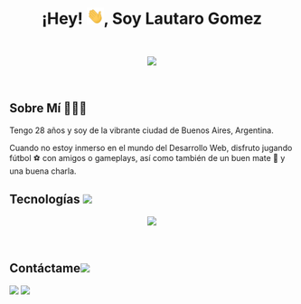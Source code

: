 <h1 align="center">¡Hey! <img src="https://raw.githubusercontent.com/ABSphreak/ABSphreak/master/gifs/Hi.gif" width="30px">, Soy Lautaro Gomez </h1>
<br/>
<p align="center">
<img src="https://readme-typing-svg.herokuapp.com/?lines=Front-End+Developer&center=true&width=360&height=30">
</p>
<br/>
<h2 width = 100px>Sobre Mí 🙋🏻‍♂️</h2>
<div>
<p>
Tengo 28 años y soy de la vibrante ciudad de Buenos Aires, Argentina.
</p>
<p>
Cuando no estoy inmerso en el mundo del Desarrollo Web, disfruto jugando fútbol ⚽ con amigos o gameplays, así como también de un buen mate 🧉 y una buena charla.
</p>
</div>
<h2 width=100px>Tecnologías <img src = "https://media2.giphy.com/media/QssGEmpkyEOhBCb7e1/giphy.gif?cid=ecf05e47a0n3gi1bfqntqmob8g9aid1oyj2wr3ds3mg700bl&rid=giphy.gif" width = 32px></h2>
<p align="center">
<a href="https://skillicons.dev">
<img src="https://skillicons.dev/icons?i=html,css,js,react,vite,tailwind,bootstrap,git,github&perline=10" width="500px"/>
</a>
</p>
<br/>
<h2 width="100px">Contáctame<img src='https://raw.githubusercontent.com/ShahriarShafin/ShahriarShafin/main/Assets/handshake.gif' width="100px"></h2>
<a href="mailto:lautaromgomez95@gmail.com?subject=[GitHub]%20🔥%20profile%20contact&body=Hello"><img src="https://img.shields.io/badge/e‑mail-D14836.svg?style=for-the-badge&logo=GMail&logoColor=white"/></a>
<a href="https://www.linkedin.com/in/lautarogomez/"><img src="https://img.shields.io/badge/linkedin-0077B5.svg?style=for-the-badge&logo=linkedin&logoColor=white"/></a>

